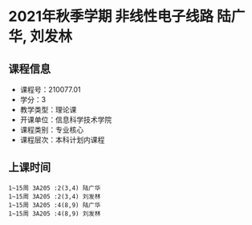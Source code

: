 # 2021年秋季学期 非线性电子线路 陆广华, 刘发林






## 课程信息

- 课程号：210077.01
- 学分：3
- 教学类型：理论课
- 开课单位：信息科学技术学院
- 课程类别：专业核心
- 课程层次：本科计划内课程

## 上课时间

```
1~15周 3A205 :2(3,4) 陆广华
1~15周 3A205 :2(3,4) 刘发林
1~15周 3A205 :4(8,9) 陆广华
1~15周 3A205 :4(8,9) 刘发林
```

